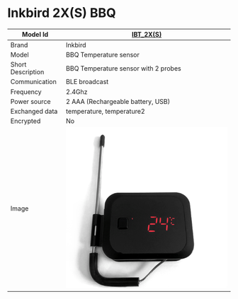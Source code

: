 # Inkbird 2X(S) BBQ

|Model Id|[IBT_2X(S)](https://github.com/theengs/decoder/blob/development/src/devices/IBT_2X_json.h)|
|-|-|
|Brand|Inkbird|
|Model|BBQ Temperature sensor|
|Short Description|BBQ Temperature sensor with 2 probes|
|Communication|BLE broadcast|
|Frequency|2.4Ghz|
|Power source|2 AAA (Rechargeable battery, USB)|
|Exchanged data|temperature, temperature2|
|Encrypted|No|
|Image|![IBT_2X(S)](./../img/IBT_2X.png)|
